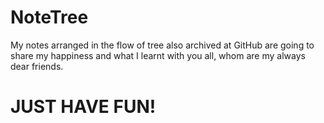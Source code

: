 # NoteTree
My notes arranged in the flow of tree also archived at GitHub are going to share my happiness and what I learnt with you all, whom are my always dear friends.

# JUST HAVE FUN!
